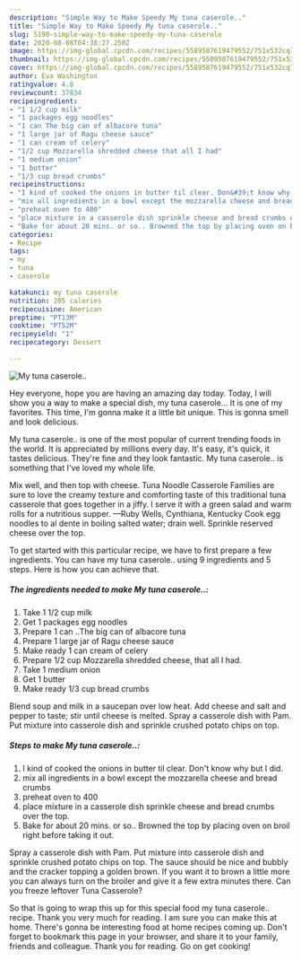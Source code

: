 ```yaml
---
description: "Simple Way to Make Speedy My tuna caserole.."
title: "Simple Way to Make Speedy My tuna caserole.."
slug: 5190-simple-way-to-make-speedy-my-tuna-caserole
date: 2020-08-08T04:38:27.250Z
image: https://img-global.cpcdn.com/recipes/5589587619479552/751x532cq70/my-tuna-caserole-recipe-main-photo.jpg
thumbnail: https://img-global.cpcdn.com/recipes/5589587619479552/751x532cq70/my-tuna-caserole-recipe-main-photo.jpg
cover: https://img-global.cpcdn.com/recipes/5589587619479552/751x532cq70/my-tuna-caserole-recipe-main-photo.jpg
author: Eva Washington
ratingvalue: 4.8
reviewcount: 37834
recipeingredient:
- "1 1/2 cup milk"
- "1 packages egg noodles"
- "1 can The big can of albacore tuna"
- "1 large jar of Ragu cheese sauce"
- "1 can cream of celery"
- "1/2 cup Mozzarella shredded cheese that all I had"
- "1 medium onion"
- "1 butter"
- "1/3 cup bread crumbs"
recipeinstructions:
- "I kind of cooked the onions in butter til clear. Don&#39;t know why but I did."
- "mix all ingredients in a bowl except the mozzarella cheese and bread crumbs"
- "preheat oven to 400"
- "place mixture in a casserole dish sprinkle cheese and bread crumbs over the top."
- "Bake for about 20 mins. or so.. Browned the top by placing oven on broil right before taking it out."
categories:
- Recipe
tags:
- my
- tuna
- caserole

katakunci: my tuna caserole 
nutrition: 205 calories
recipecuisine: American
preptime: "PT13M"
cooktime: "PT52M"
recipeyield: "1"
recipecategory: Dessert

---
```



![My tuna caserole..](https://img-global.cpcdn.com/recipes/5589587619479552/751x532cq70/my-tuna-caserole-recipe-main-photo.jpg)

Hey everyone, hope you are having an amazing day today. Today, I will show you a way to make a special dish, my tuna caserole... It is one of my favorites. This time, I'm gonna make it a little bit unique. This is gonna smell and look delicious.

My tuna caserole.. is one of the most popular of current trending foods in the world. It is appreciated by millions every day. It's easy, it's quick, it tastes delicious. They're fine and they look fantastic. My tuna caserole.. is something that I've loved my whole life.

Mix well, and then top with cheese. Tuna Noodle Casserole Families are sure to love the creamy texture and comforting taste of this traditional tuna casserole that goes together in a jiffy. I serve it with a green salad and warm rolls for a nutritious supper. —Ruby Wells, Cynthiana, Kentucky Cook egg noodles to al dente in boiling salted water; drain well. Sprinkle reserved cheese over the top.


To get started with this particular recipe, we have to first prepare a few ingredients. You can have my tuna caserole.. using 9 ingredients and 5 steps. Here is how you can achieve that.

<!--inarticleads1-->

##### The ingredients needed to make My tuna caserole..:

1. Take 1 1/2 cup milk
1. Get 1 packages egg noodles
1. Prepare 1 can ..The big can of albacore tuna
1. Prepare 1 large jar of Ragu cheese sauce
1. Make ready 1 can cream of celery
1. Prepare 1/2 cup Mozzarella shredded cheese, that all I had.
1. Take 1 medium onion
1. Get 1 butter
1. Make ready 1/3 cup bread crumbs


Blend soup and milk in a saucepan over low heat. Add cheese and salt and pepper to taste; stir until cheese is melted. Spray a casserole dish with Pam. Put mixture into casserole dish and sprinkle crushed potato chips on top. 

<!--inarticleads2-->

##### Steps to make My tuna caserole..:

1. I kind of cooked the onions in butter til clear. Don&#39;t know why but I did.
1. mix all ingredients in a bowl except the mozzarella cheese and bread crumbs
1. preheat oven to 400
1. place mixture in a casserole dish sprinkle cheese and bread crumbs over the top.
1. Bake for about 20 mins. or so.. Browned the top by placing oven on broil right before taking it out.


Spray a casserole dish with Pam. Put mixture into casserole dish and sprinkle crushed potato chips on top. The sauce should be nice and bubbly and the cracker topping a golden brown. If you want it to brown a little more you can always turn on the broiler and give it a few extra minutes there. Can you freeze leftover Tuna Casserole? 

So that is going to wrap this up for this special food my tuna caserole.. recipe. Thank you very much for reading. I am sure you can make this at home. There's gonna be interesting food at home recipes coming up. Don't forget to bookmark this page in your browser, and share it to your family, friends and colleague. Thank you for reading. Go on get cooking!

